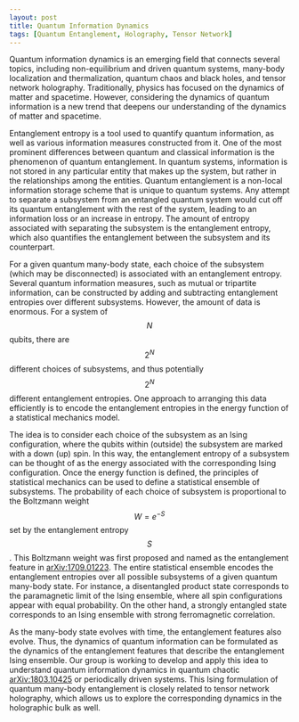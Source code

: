 ```yaml
---
layout: post
title: Quantum Information Dynamics 
tags: [Quantum Entanglement, Holography, Tensor Network]
---
```


Quantum information dynamics is an emerging field that connects several topics, including non-equilibrium and driven quantum systems, many-body localization and thermalization, quantum chaos and black holes, and tensor network holography. Traditionally, physics has focused on the dynamics of matter and spacetime. However, considering the dynamics of quantum information is a new trend that deepens our understanding of the dynamics of matter and spacetime.

Entanglement entropy is a tool used to quantify quantum information, as well as various information measures constructed from it. One of the most prominent differences between quantum and classical information is the phenomenon of quantum entanglement. In quantum systems, information is not stored in any particular entity that makes up the system, but rather in the relationships among the entities. Quantum entanglement is a non-local information storage scheme that is unique to quantum systems. Any attempt to separate a subsystem from an entangled quantum system would cut off its quantum entanglement with the rest of the system, leading to an information loss or an increase in entropy. The amount of entropy associated with separating the subsystem is the entanglement entropy, which also quantifies the entanglement between the subsystem and its counterpart.

For a given quantum many-body state, each choice of the subsystem (which may be disconnected) is associated with an entanglement entropy. Several quantum information measures, such as mutual or tripartite information, can be constructed by adding and subtracting entanglement entropies over different subsystems. However, the amount of data is enormous. For a system of $$N$$ qubits, there are $$2^N$$ different choices of subsystems, and thus potentially $$2^N$$different entanglement entropies. One approach to arranging this data efficiently is to encode the entanglement entropies in the energy function of a statistical mechanics model.

The idea is to consider each choice of the subsystem as an Ising configuration, where the qubits within (outside) the subsystem are marked with a down (up) spin. In this way, the entanglement entropy of a subsystem can be thought of as the energy associated with the corresponding Ising configuration. Once the energy function is defined, the principles of statistical mechanics can be used to define a statistical ensemble of subsystems. The probability of each choice of subsystem is proportional to the Boltzmann weight $$W=e^{-S}$$ set by the entanglement entropy $$S$$. This Boltzmann weight was first proposed and named as the entanglement feature in [arXiv:1709.01223](https://arxiv.org/abs/1709.01223). The entire statistical ensemble encodes the entanglement entropies over all possible subsystems of a given quantum many-body state. For instance, a disentangled product state corresponds to the paramagnetic limit of the Ising ensemble, where all spin configurations appear with equal probability. On the other hand, a strongly entangled state corresponds to an Ising ensemble with strong ferromagnetic correlation.

As the many-body state evolves with time, the entanglement features also evolve. Thus, the dynamics of quantum information can be formulated as the dynamics of the entanglement features that describe the entanglement Ising ensemble. Our group is working to develop and apply this idea to understand quantum information dynamics in quantum chaotic [arXiv:1803.10425](https://arxiv.org/abs/1803.10425) or periodically driven systems. This Ising formulation of quantum many-body entanglement is closely related to tensor network holography, which allows us to explore the corresponding dynamics in the holographic bulk as well.